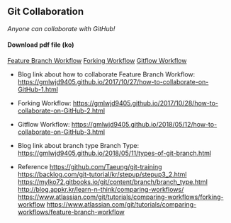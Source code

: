 ## Git Collaboration

_Anyone can collaborate with GitHub!_

####  Download pdf file (ko)
[Feature Branch Workflow](https://www.dropbox.com/s/eguzp20h9nbjf00/feature-branch.pdf?dl=0)
[Forking Workflow](https://www.dropbox.com/s/uj8k9qn686soign/forking.pdf?dl=0)
[Gitflow Workflow](https://www.dropbox.com/s/2hxng012sbhmx5z/gitflow.pdf?dl=0)

- Blog link about how to collaborate
Feature Branch Workflow: https://gmlwjd9405.github.io/2017/10/27/how-to-collaborate-on-GitHub-1.html

- Forking Workflow: https://gmlwjd9405.github.io/2017/10/28/how-to-collaborate-on-GitHub-2.html

- Gitflow Workflow: https://gmlwjd9405.github.io/2018/05/12/how-to-collaborate-on-GitHub-3.html

- Blog link about branch type
Branch Type: https://gmlwjd9405.github.io/2018/05/11/types-of-git-branch.html

- Reference
https://github.com/Taeung/git-training
https://backlog.com/git-tutorial/kr/stepup/stepup3_2.html
https://mylko72.gitbooks.io/git/content/branch/branch_type.html
http://blog.appkr.kr/learn-n-think/comparing-workflows/
https://www.atlassian.com/git/tutorials/comparing-workflows/forking-workflow
https://www.atlassian.com/git/tutorials/comparing-workflows/feature-branch-workflow
